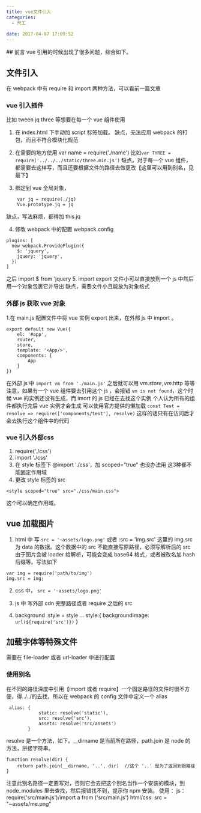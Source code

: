 ```yaml
---
title: vue文件引入
categories:
  - 尺工
 
date: 2017-04-07 17:09:52
---
```

<p></p>
<!-- more -->
## 前言
 vue 引用的时候出现了很多问题，综合如下。

## 文件引入
在 webpack 中有 require 和 import 两种方法，可以看前一篇文章

### vue 引入插件
比如 tween jq three 等想要在每一个 vue 组件使用
1. 在 index.html 下手动加 script 标签加载。
缺点，无法应用 webpack 的打包，而且不符合模块化规范

2. 在需要的地方使用 var name = require('./name')
比如`var THREE = require('../../../static/three.min.js')`
缺点，对于每一个 vue 组件，都需要去这样写，而且还要根据文件的路径去做更改【这里可以用到别名，见最下】


3. 绑定到 vue 全局对象，
```
	var jq = require(./jq)
	Vue.prototype.jq = jq
```
缺点，写法麻烦，都得加 this.jq

4. 修改 webpack 中的配置
webpack.config
```
plugins: [
  new webpack.ProvidePlugin({
    $: 'jquery',
    jquery: 'jquery',
  })
]
```
之后 import $ from 'jquery
5. import export
文件小可以直接放到一个 js 中然后用一个对象包裹它并导出
缺点，需要文件小且能放为对象格式

### 外部 js 获取 vue 对象
1.在 main.js 配置文件中将 vue 实例 export 出来，在外部 js 中 import 。
```
export default new Vue({
    el: '#app',
    router,
    store,
    template: '<App/>',
    components: {
        App
    }
})
```
在外部 js 中 `import vm from './main.js'` 之后就可以用 vm.$store,vm.$http 等等
注意，如果有一个 vue 组件要去引用这个 js ，会报错 `vm is not found`，这个时候 vue 的实例还没有生成，而 imort 的 js 已经在去找这个实例
个人认为所有的组件都执行完后 vue 实例才会生成
可以使用官方提供的懒加载
`const Test = resolve => require(['components/test'], resolve)`
这样的话只有在访问后才会去执行这个组件中的代码

### vue 引入外部css
1. require('./css')
2. import './css'
3. 在 style 标签下 @import './css'，加 scoped="true" 也没办法用
这3种都不能固定作用域
4. 更改 style 标签的 src
```
<style scoped="true" src="./css/main.css">
```
这个可以确定作用域。



## vue 加载图片
1. html 中 
写 `src = '~assets/logo.png'` 或者 :src = 'img.src'
这里的 img.src 为 data 的数据。这个数据中的 src 不能直接写原路径，必须写解析后的 src 
由于图片会被 loader 给解析，可能会变成 base64 格式，或者被改名加 hash 后缀等。写法如下
```
var img = require('path/to/img')
img.src = img; 
```
2. css 中，
`src = '~assets/logo.png'`

3. js 中
写外部 cdn 完整路径或者 require 之后的 src

4. background
:style = style ...
style:{
    backgroundImage: `url(${require('src')})`
}


## 加载字体等特殊文件
需要在 file-loader 或者 url-loader 中进行配置

### 使用别名
在不同的路径深度中引用【import 或者 require】一个固定路径的文件时很不方便，得../../的去找，所以在 webpack 的 config 文件中定义一个 alias 
```
 alias: {
            static: resolve('static'),
            src: resolve('src'),
            assets: resolve('src/assets')
        }
```
resolve 是一个方法，如下。__dirname 是当前所在路径，path.join 是 node 的方法，拼接字符串。
```
function resolve(dir) {
    return path.join(__dirname, '..', dir)  //这个 '..' 是为了返回到跟路径
}
```
注意此别名路径一定要写对，否则它会去把这个别名当作一个安装的模块，到 node_modules 里去查找，然后报错找不到，提示你 npm 安装。
使用： 
js： require('src/main.js')/import a from ('src/main.js')
html/css: src = "~assets/me.png"


